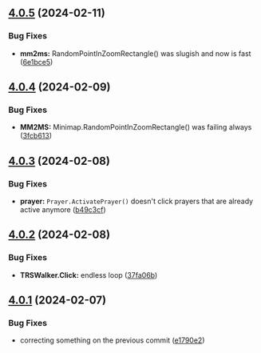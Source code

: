 ## [4.0.5](https://github.com/Torwent/SRL-T/compare/v4.0.4...v4.0.5) (2024-02-11)


### Bug Fixes

* **mm2ms:** RandomPointInZoomRectangle() was slugish and now is fast ([6e1bce5](https://github.com/Torwent/SRL-T/commit/6e1bce52434c28c413c1eedfc378288963c9fed3))



## [4.0.4](https://github.com/Torwent/SRL-T/compare/v4.0.3...v4.0.4) (2024-02-09)


### Bug Fixes

* **MM2MS:** Minimap.RandomPointInZoomRectangle() was failing always ([3fcb613](https://github.com/Torwent/SRL-T/commit/3fcb613dc888bace3359673e209f55aa36925f4a))



## [4.0.3](https://github.com/Torwent/SRL-T/compare/v4.0.2...v4.0.3) (2024-02-08)


### Bug Fixes

* **prayer:** `Prayer.ActivatePrayer()` doesn't click prayers that are already active anymore ([b49c3cf](https://github.com/Torwent/SRL-T/commit/b49c3cfc1cd920721fd2f3dbaf30330447ff50e8))



## [4.0.2](https://github.com/Torwent/SRL-T/compare/v4.0.1...v4.0.2) (2024-02-08)


### Bug Fixes

* **TRSWalker.Click:** endless loop ([37fa06b](https://github.com/Torwent/SRL-T/commit/37fa06be4e3cc979cb859c6e1cd677ca21b94df0))



## [4.0.1](https://github.com/Torwent/SRL-T/compare/v4.0.0...v4.0.1) (2024-02-07)


### Bug Fixes

* correcting something on the previous commit ([e1790e2](https://github.com/Torwent/SRL-T/commit/e1790e27b0808df79f3e12f317f75bd5c1d8b17c))



